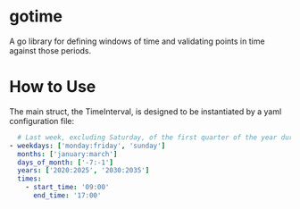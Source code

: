 # gotime
A go library for defining windows of time and validating points in time against those periods.

# How to Use
The main struct, the TimeInterval, is designed to be instantiated by a yaml configuration file:
```yaml
  # Last week, excluding Saturday, of the first quarter of the year during business hours from 2020 to 2025 and 2030-2035
- weekdays: ['monday:friday', 'sunday']
  months: ['january:march']
  days_of_month: ['-7:-1']
  years: ['2020:2025', '2030:2035']
  times:
    - start_time: '09:00'
      end_time: '17:00'
```

